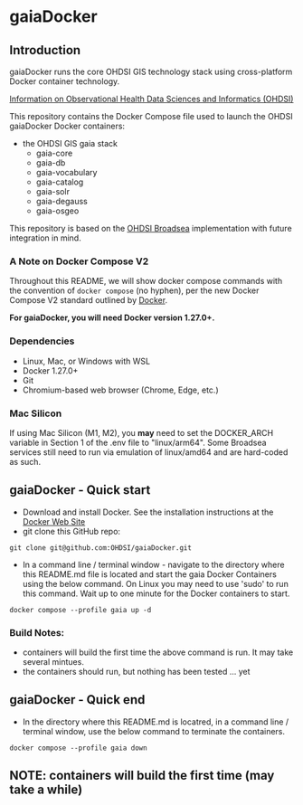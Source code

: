 # gaiaDocker

## Introduction

gaiaDocker runs the core OHDSI GIS technology stack using cross-platform Docker container technology.

[Information on Observational Health Data Sciences and Informatics (OHDSI)](http://www.ohdsi.org/ "OHDSI Website")

This repository contains the Docker Compose file used to launch the OHDSI gaiaDocker Docker containers:

- the OHDSI GIS gaia stack
    - gaia-core
	- gaia-db  
	- gaia-vocabulary
	- gaia-catalog
	- gaia-solr
	- gaia-degauss
	- gaia-osgeo

This repository is based on the [OHDSI Broadsea](https://github.com/OHDSI/Broadsea) implementation with future integration in mind.

### A Note on Docker Compose V2

Throughout this README, we will show docker compose commands with the convention of `docker compose` (no hyphen), per the new Docker Compose V2 standard outlined by [Docker](https://docs.docker.com/compose/migrate/#docker-compose-vs-docker-compose).

**For gaiaDocker, you will need Docker version 1.27.0+.**

### Dependencies

- Linux, Mac, or Windows with WSL
- Docker 1.27.0+
- Git
- Chromium-based web browser (Chrome, Edge, etc.)

### Mac Silicon

If using Mac Silicon (M1, M2), you **may** need to set the DOCKER_ARCH variable in Section 1 of the .env file to "linux/arm64". Some Broadsea services still need to run via emulation of linux/amd64 and are hard-coded as such.

## gaiaDocker - Quick start

- Download and install Docker. See the installation instructions at the [Docker Web Site](https://docs.docker.com/engine/installation/ "Install Docker")
- git clone this GitHub repo:

```shell
git clone git@github.com:OHDSI/gaiaDocker.git
```

- In a command line / terminal window - navigate to the directory where this README.md file is located and start the gaia Docker Containers using the below command. On Linux you may need to use 'sudo' to run this command. Wait up to one minute for the Docker containers to start.

```shell
docker compose --profile gaia up -d
```

### Build Notes:  

- containers will build the first time the above command is run. It may take several mintues.  
- the containers should run, but nothing has been tested ... yet

## gaiaDocker - Quick end

- In the directory where this README.md is locatred, in a command line / terminal window, use the below command to terminate the containers.  

```shell
docker compose --profile gaia down
```

## NOTE: containers will build the first time (may take a while)
